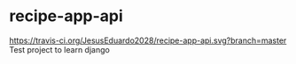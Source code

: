 # recipe-app-api
https://travis-ci.org/JesusEduardo2028/recipe-app-api.svg?branch=master
Test project to learn django
